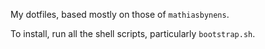 My dotfiles, based mostly on those of `mathiasbynens`.

To install, run all the shell scripts, particularly `bootstrap.sh`. 
